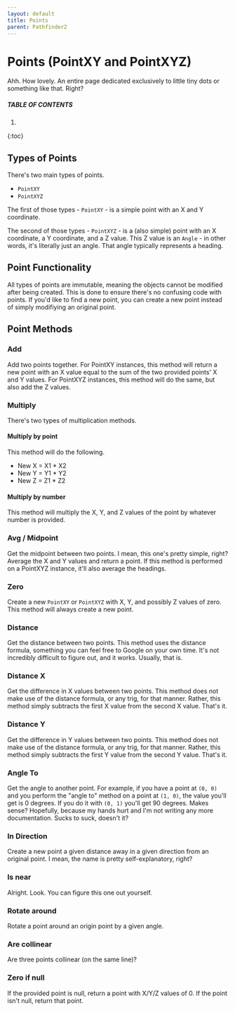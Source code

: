 ```yaml
---
layout: default
title: Points
parent: Pathfinder2
---
```


# Points (PointXY and PointXYZ)
Ahh. How lovely. An entire page dedicated exclusively to
little tiny dots or something like that. Right?

##### TABLE OF CONTENTS
1. 
{:toc}

## Types of Points
There's two main types of points.
- `PointXY`
- `PointXYZ`

The first of those types - `PointXY` - is a simple point with an 
X and Y coordinate. 

The second of those types - `PointXYZ` - is a (also simple) point with
an X coordinate, a Y coordinate, and a Z value. This Z value is an
`Angle` - in other words, it's literally just an angle. That angle 
typically represents a heading.

## Point Functionality
All types of points are immutable, meaning the objects cannot be
modified after being created. This is done to ensure there's no
confusing code with points. If you'd like to find a new point,
you can create a new point instead of simply modifiying an original
point. 

## Point Methods

### Add
Add two points together. For PointXY instances, this method will
return a new point with an X value equal to the sum of the two provided
points' X and Y values. For PointXYZ instances, this method will do the
same, but also add the Z values.

### Multiply 
There's two types of multiplication methods.

#### Multiply by point
This method will do the following.
- New X = X1 * X2
- New Y = Y1 * Y2
- New Z = Z1 * Z2

#### Multiply by number 
This method will multiply the X, Y, and Z values of the point by
whatever number is provided.

### Avg / Midpoint
Get the midpoint between two points. I mean, this one's pretty
simple, right? Average the X and Y values and return a point. If
this method is performed on a PointXYZ instance, it'll also average
the headings. 

### Zero
Create a new `PointXY` or `PointXYZ` with X, Y, and possibly Z values
of zero. This method will always create a new point.

### Distance 
Get the distance between two points. This method uses the distance formula,
something you can feel free to Google on your own time. It's not incredibly
difficult to figure out, and it works. Usually, that is.

### Distance X
Get the difference in X values between two points. This method does not make
use of the distance formula, or any trig, for that manner. Rather, this method
simply subtracts the first X value from the second X value. That's it.

### Distance Y
Get the difference in Y values between two points. This method does not make
use of the distance formula, or any trig, for that manner. Rather, this method
simply subtracts the first Y value from the second Y value. That's it.

### Angle To 
Get the angle to another point. For example, if you have a point at `(0, 0)`
and you perform the "angle to" method on a point at `(1, 0)`, the value
you'll get is 0 degrees. If you do it with `(0, 1)` you'll get 90 degrees.
Makes sense? Hopefully, because my hands hurt and I'm not writing any more
documentation. Sucks to suck, doesn't it?

### In Direction
Create a new point a given distance away in a given direction from an
original point. I mean, the name is pretty self-explanatory, right?

### Is near 
Alright. Look. You can figure this one out yourself.

### Rotate around
Rotate a point around an origin point by a given angle.

### Are collinear
Are three points collinear (on the same line)?

### Zero if null
If the provided point is null, return a point with X/Y/Z values of 0.
If the point isn't null, return that point.